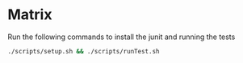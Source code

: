 # Matrix

Run the following commands to install the junit and running the tests

```bash
./scripts/setup.sh && ./scripts/runTest.sh
```
